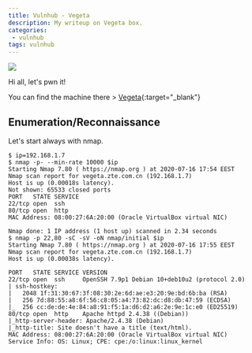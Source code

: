 ```yaml
---
title: Vulnhub - Vegeta
description: My writeup on Vegeta box.
categories:
 - vulnhub
tags: vulnhub
---
```


![](https://static2.cbrimages.com/wordpress/wp-content/uploads/2020/04/perfected-super-saiyan-blue-vegeta.jpg)

Hi all, let's pwn it!

You can find the machine there > [Vegeta](https://www.vulnhub.com/entry/vegeta-1,501/){:target="_blank"}

## Enumeration/Reconnaissance

Let's start always with nmap.

```
$ ip=192.168.1.7
$ nmap -p- --min-rate 10000 $ip
Starting Nmap 7.80 ( https://nmap.org ) at 2020-07-16 17:54 EEST
Nmap scan report for vegeta.zte.com.cn (192.168.1.7)
Host is up (0.00018s latency).
Not shown: 65533 closed ports
PORT   STATE SERVICE
22/tcp open  ssh
80/tcp open  http
MAC Address: 08:00:27:6A:20:00 (Oracle VirtualBox virtual NIC)

Nmap done: 1 IP address (1 host up) scanned in 2.34 seconds
$ nmap -p 22,80 -sC -sV -oN nmap/initial $ip
Starting Nmap 7.80 ( https://nmap.org ) at 2020-07-16 17:55 EEST
Nmap scan report for vegeta.zte.com.cn (192.168.1.7)
Host is up (0.00038s latency).

PORT   STATE SERVICE VERSION
22/tcp open  ssh     OpenSSH 7.9p1 Debian 10+deb10u2 (protocol 2.0)
| ssh-hostkey: 
|   2048 1f:31:30:67:3f:08:30:2e:6d:ae:e3:20:9e:bd:6b:ba (RSA)
|   256 7d:88:55:a8:6f:56:c8:05:a4:73:82:dc:d8:db:47:59 (ECDSA)
|_  256 cc:de:de:4e:84:a8:91:f5:1a:d6:d2:a6:2e:9e:1c:e0 (ED25519)
80/tcp open  http    Apache httpd 2.4.38 ((Debian))
|_http-server-header: Apache/2.4.38 (Debian)
|_http-title: Site doesn't have a title (text/html).
MAC Address: 08:00:27:6A:20:00 (Oracle VirtualBox virtual NIC)
Service Info: OS: Linux; CPE: cpe:/o:linux:linux_kernel
```


